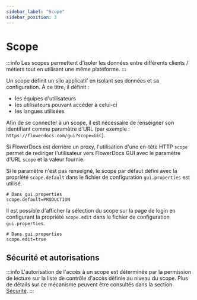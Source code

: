 ```yaml
---
sidebar_label: "Scope"
sidebar_position: 3
---
```


# Scope

:::info
Les scopes permettent d'isoler les données entre différents clients / métiers tout en utilisant une même plateforme.
:::

Un scope définit un silo applicatif en isolant ses données et sa configuration. À ce titre, il définit : 

* les équipes d'utilisateurs 
* les utilisateurs pouvant accéder à celui-ci
* les langues utilisées


Afin de se connecter à un scope, il est nécessaire de renseigner son identifiant comme paramètre d'URL (par exemple : `https://flowerdocs.com/gui?scope=GEC`).

Si FlowerDocs est derrière un proxy, l'utilisation d'une en-tête HTTP `scope` permet de rediriger l'utilisateur vers FlowerDocs GUI avec le paramètre d'URL `scope` et la valeur fournie.


Si le paramètre n'est pas renseigné, le scope par défaut défini avec la propriété `scope.default` dans le fichier de configuration `gui.properties` est utilisé.

```properties
# Dans gui.properties
scope.default=PRODUCTION
```


Il est possible d'afficher la sélection du scope sur la page de login en configurant la propriété `scope.edit` dans le fichier de configuration `gui.properties`.

```properties
# Dans gui.properties
scope.edit=true
```

## Sécurité et autorisations

:::info
L'autorisation de l'accès à un scope est déterminée par la permission de lecture sur la liste de contrôle d'accès définie au niveau du scope. Plus de détails sur ce mécanisme peuvent être consultés dans la section [Sécurité](../securite/).
:::